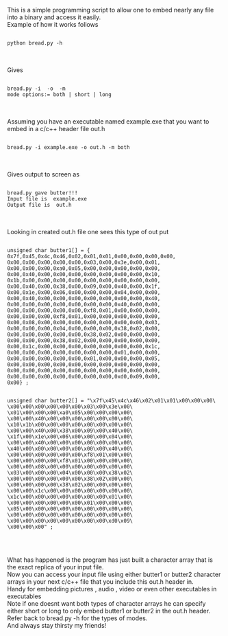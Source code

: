 This is a simple programming script to allow one to embed nearly any file into a binary and access it easily. <br>
Example of how it works follows<br>

<pre>
<code>
python bread.py -h 
</code>
</pre>
<br>
Gives
<br>
<pre>
<code>
bread.py -i <inputfile> -o <outputfile> -m <mode>
mode options:= both | short | long
</code>
</pre>
<br>
Assuming you have an executable named example.exe that you want to embed in a c/c++ header file out.h
<br>
<pre>
<code>
bread.py -i example.exe -o out.h -m both
</code>
</pre>
<br>
Gives output to screen as 
<br>
<pre>
<code>
bread.py gave butter!!! 
Input file is  example.exe
Output file is  out.h
</code>
</pre>
<br>
Looking in created out.h file one sees this type of out put
<br>
<pre>
<code>
unsigned char butter1[] = {
0x7f,0x45,0x4c,0x46,0x02,0x01,0x01,0x00,0x00,0x00,0x00,
0x00,0x00,0x00,0x00,0x00,0x03,0x00,0x3e,0x00,0x01,
0x00,0x00,0x00,0xa0,0x05,0x00,0x00,0x00,0x00,0x00,
0x00,0x40,0x00,0x00,0x00,0x00,0x00,0x00,0x00,0x10,
0x1b,0x00,0x00,0x00,0x00,0x00,0x00,0x00,0x00,0x00,
0x00,0x40,0x00,0x38,0x00,0x09,0x00,0x40,0x00,0x1f,
0x00,0x1e,0x00,0x06,0x00,0x00,0x00,0x04,0x00,0x00,
0x00,0x40,0x00,0x00,0x00,0x00,0x00,0x00,0x00,0x40,
0x00,0x00,0x00,0x00,0x00,0x00,0x00,0x40,0x00,0x00,
0x00,0x00,0x00,0x00,0x00,0xf8,0x01,0x00,0x00,0x00,
0x00,0x00,0x00,0xf8,0x01,0x00,0x00,0x00,0x00,0x00,
0x00,0x08,0x00,0x00,0x00,0x00,0x00,0x00,0x00,0x03,
0x00,0x00,0x00,0x04,0x00,0x00,0x00,0x38,0x02,0x00,
0x00,0x00,0x00,0x00,0x00,0x38,0x02,0x00,0x00,0x00,
0x00,0x00,0x00,0x38,0x02,0x00,0x00,0x00,0x00,0x00,
0x00,0x1c,0x00,0x00,0x00,0x00,0x00,0x00,0x00,0x1c,
0x00,0x00,0x00,0x00,0x00,0x00,0x00,0x01,0x00,0x00,
0x00,0x00,0x00,0x00,0x00,0x01,0x00,0x00,0x00,0x05,
0x00,0x00,0x00,0x00,0x00,0x00,0x00,0x00,0x00,0x00,
0x00,0x00,0x00,0x00,0x00,0x00,0x00,0x00,0x00,0x00,
0x00,0x00,0x00,0x00,0x00,0x00,0x00,0xd0,0x09,0x00,
0x00} ;
<br>
unsigned char butter2[] = "\x7f\x45\x4c\x46\x02\x01\x01\x00\x00\x00\
\x00\x00\x00\x00\x00\x00\x03\x00\x3e\x00\
\x01\x00\x00\x00\xa0\x05\x00\x00\x00\x00\
\x00\x00\x40\x00\x00\x00\x00\x00\x00\x00\
\x10\x1b\x00\x00\x00\x00\x00\x00\x00\x00\
\x00\x00\x40\x00\x38\x00\x09\x00\x40\x00\
\x1f\x00\x1e\x00\x06\x00\x00\x00\x04\x00\
\x00\x00\x40\x00\x00\x00\x00\x00\x00\x00\
\x40\x00\x00\x00\x00\x00\x00\x00\x40\x00\
\x00\x00\x00\x00\x00\x00\xf8\x01\x00\x00\
\x00\x00\x00\x00\xf8\x01\x00\x00\x00\x00\
\x00\x00\x08\x00\x00\x00\x00\x00\x00\x00\
\x03\x00\x00\x00\x04\x00\x00\x00\x38\x02\
\x00\x00\x00\x00\x00\x00\x38\x02\x00\x00\
\x00\x00\x00\x00\x38\x02\x00\x00\x00\x00\
\x00\x00\x1c\x00\x00\x00\x00\x00\x00\x00\
\x1c\x00\x00\x00\x00\x00\x00\x00\x01\x00\
\x00\x00\x00\x00\x00\x00\x01\x00\x00\x00\
\x05\x00\x00\x00\x00\x00\x00\x00\x00\x00\
\x00\x00\x00\x00\x00\x00\x00\x00\x00\x00\
\x00\x00\x00\x00\x00\x00\x00\x00\xd0\x09\
\x00\x00\x00" ;

</code>
</pre>
<br>
What has happened is the program has just built a character array that is the exact replica of your input file.<br>
Now you can access your input file using either butter1 or butter2 character arrays in your next c/c++ file that you include this out.h header in. <br>
Handy for embedding pictures , audio , video or even other executables in executables <br>
Note if one doesnt want both types of character arrays he can specify either short or long to only embed butter1 or butter2 in the out.h header. <br>
Refer back to bread.py -h for the types of modes.
<br>
And always stay thirsty my friends!

